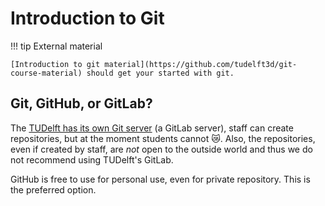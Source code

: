 
# Introduction to Git

!!! tip External material

    [Introduction to git material](https://github.com/tudelft3d/git-course-material) should get your started with git.


## Git, GitHub, or GitLab?

The [TUDelft has its own Git server](https://gitlab.tudelft.nl) (a GitLab server), staff can create repositories, but at the moment students cannot :crying_cat_face:.
Also, the repositories, even if created by staff, are *not* open to the outside world and thus we do not recommend using TUDelft's GitLab.

GitHub is free to use for personal use, even for private repository.
This is the preferred option.
